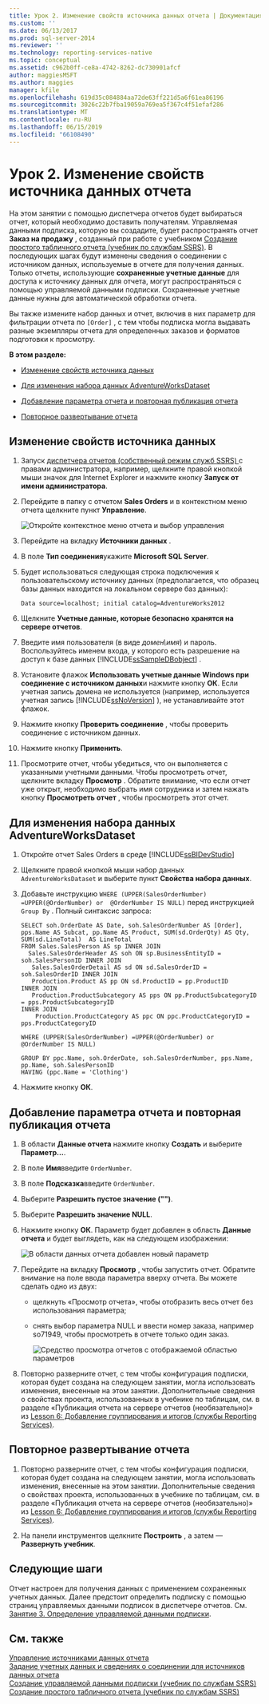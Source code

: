 ```yaml
---
title: Урок 2. Изменение свойств источника данных отчета | Документация Майкрософт
ms.custom: ''
ms.date: 06/13/2017
ms.prod: sql-server-2014
ms.reviewer: ''
ms.technology: reporting-services-native
ms.topic: conceptual
ms.assetid: c962b0ff-ce8a-4742-8262-dc730901afcf
author: maggiesMSFT
ms.author: maggies
manager: kfile
ms.openlocfilehash: 619d35c084884aa72de63ff221d5a6f61ea86196
ms.sourcegitcommit: 3026c22b7fba19059a769ea5f367c4f51efaf286
ms.translationtype: MT
ms.contentlocale: ru-RU
ms.lasthandoff: 06/15/2019
ms.locfileid: "66108490"
---
```

# <a name="lesson-2-modifying-the-report-data-source-properties"></a>Урок 2. Изменение свойств источника данных отчета
  На этом занятии с помощью диспетчера отчетов будет выбираться отчет, который необходимо доставить получателям. Управляемая данными подписка, которую вы создадите, будет распространять отчет **Заказ на продажу** , созданный при работе с учебником [Создание простого табличного отчета (учебник по службам SSRS)](../reporting-services/create-a-basic-table-report-ssrs-tutorial.md). В последующих шагах будут изменены сведения о соединении с источником данных, используемые в отчете для получения данных. Только отчеты, использующие **сохраненные учетные данные** для доступа к источнику данных для отчета, могут распространяться с помощью управляемой данными подписки. Сохраненные учетные данные нужны для автоматической обработки отчета.  
  
 Вы также измените набор данных и отчет, включив в них параметр для фильтрации отчета по `[Order]` , с тем чтобы подписка могла выдавать разные экземпляры отчета для определенных заказов и форматов подготовки к просмотру.  
  
 **В этом разделе:**  
  
-   [Изменение свойств источника данных](#bkmk_modify_datasource)  
  
-   [Для изменения набора данных AdventureWorksDataset](#bkmk_modify_dataset)  
  
-   [Добавление параметра отчета и повторная публикация отчета](#bkmk_add_reportparameter)  
  
-   [Повторное развертывание отчета](#bkmk_redeploy)  
  
##  <a name="bkmk_modify_datasource"></a> Изменение свойств источника данных  
  
1.  Запуск [диспетчера отчетов &#40;собственный режим служб SSRS&#41; ](../../2014/reporting-services/report-manager-ssrs-native-mode.md) с правами администратора, например, щелкните правой кнопкой мыши значок для Internet Explorer и нажмите кнопку **Запуск от имени администратора**.  
  
2.  Перейдите в папку с отчетом **Sales Orders** и в контекстном меню отчета щелкните пункт **Управление**.  
  
     ![Откройте контекстное меню отчета и выбор управления](../../2014/tutorials/media/ssrs-tutorial-datadriven-manage-report.gif "откройте контекстное меню отчета и выбор управления")  
  
3.  Перейдите на вкладку **Источники данных** .  
  
4.  В поле **Тип соединения**укажите **Microsoft SQL Server**.  
  
5.  Будет использоваться следующая строка подключения к пользовательскому источнику данных (предполагается, что образец базы данных находится на локальном сервере баз данных):  
  
    ```  
    Data source=localhost; initial catalog=AdventureWorks2012  
    ```  
  
6.  Щелкните **Учетные данные, которые безопасно хранятся на сервере отчетов**.  
  
7.  Введите имя пользователя (в виде *домен\имя*) и пароль. Воспользуйтесь именем входа, у которого есть разрешение на доступ к базе данных [!INCLUDE[ssSampleDBobject](../includes/sssampledbobject-md.md)] .  
  
8.  Установите флажок **Использовать учетные данные Windows при соединение с источником данных**и нажмите кнопку **ОК**. Если учетная запись домена не используется (например, используется учетная запись [!INCLUDE[ssNoVersion](../includes/ssnoversion-md.md)] ), не устанавливайте этот флажок.  
  
9. Нажмите кнопку **Проверить соединение** , чтобы проверить соединение с источником данных.  
  
10. Нажмите кнопку **Применить**.  
  
11. Просмотрите отчет, чтобы убедиться, что он выполняется с указанными учетными данными. Чтобы просмотреть отчет, щелкните вкладку **Просмотр** . Обратите внимание, что если отчет уже открыт, необходимо выбрать имя сотрудника и затем нажать кнопку **Просмотреть отчет** , чтобы просмотреть этот отчет.  
  
##  <a name="bkmk_modify_dataset"></a> Для изменения набора данных AdventureWorksDataset  
  
1.  Откройте отчет Sales Orders в среде [!INCLUDE[ssBIDevStudio](../includes/ssbidevstudio-md.md)]  
  
2.  Щелкните правой кнопкой мыши набор данных `AdventureWorksDataset` и выберите пункт **Свойства набора данных**.  
  
3.  Добавьте инструкцию `WHERE (UPPER(SalesOrderNumber) =UPPER(@OrderNumber) or  @OrderNumber IS NULL)` перед инструкцией `Group By` . Полный синтаксис запроса:  
  
    ```  
    SELECT soh.OrderDate AS Date, soh.SalesOrderNumber AS [Order], pps.Name AS Subcat, pp.Name AS Product, SUM(sd.OrderQty) AS Qty, SUM(sd.LineTotal)  AS LineTotal  
    FROM Sales.SalesPerson AS sp INNER JOIN  
      Sales.SalesOrderHeader AS soh ON sp.BusinessEntityID = soh.SalesPersonID INNER JOIN  
       Sales.SalesOrderDetail AS sd ON sd.SalesOrderID = soh.SalesOrderID INNER JOIN  
       Production.Product AS pp ON sd.ProductID = pp.ProductID  
    INNER JOIN  
       Production.ProductSubcategory AS pps ON pp.ProductSubcategoryID = pps.ProductSubcategoryID   
    INNER JOIN  
        Production.ProductCategory AS ppc ON ppc.ProductCategoryID = pps.ProductCategoryID  
  
    WHERE (UPPER(SalesOrderNumber) =UPPER(@OrderNumber) or  @OrderNumber IS NULL)  
  
    GROUP BY ppc.Name, soh.OrderDate, soh.SalesOrderNumber, pps.Name, pp.Name, soh.SalesPersonID  
    HAVING (ppc.Name = 'Clothing')  
    ```  
  
4.  Нажмите кнопку **ОК**.  
  
##  <a name="bkmk_add_reportparameter"></a> Добавление параметра отчета и повторная публикация отчета  
  
1.  В области **Данные отчета** нажмите кнопку **Создать** и выберите **Параметр...**.  
  
2.  В поле **Имя**введите `OrderNumber`.  
  
3.  В поле **Подсказка**введите `OrderNumber`.  
  
4.  Выберите **Разрешить пустое значение ("")**.  
  
5.  Выберите **Разрешить значение NULL**.  
  
6.  Нажмите кнопку **ОК**. Параметр будет добавлен в область **Данные отчета** и будет выглядеть, как на следующем изображении:  
  
     ![В области данных отчета добавлен новый параметр](../../2014/tutorials/media/ssrs-tutorial-datadriven-parameter.gif "новый параметр добавлен в область данных отчета")  
  
7.  Перейдите на вкладку **Просмотр** , чтобы запустить отчет. Обратите внимание на поле ввода параметра вверху отчета. Вы можете сделать одно из двух:  
  
    -   щелкнуть «Просмотр отчета», чтобы отобразить весь отчет без использования параметра;  
  
    -   снять выбор параметра NULL и ввести номер заказа, например so71949, чтобы просмотреть в отчете только один заказ.  
  
         ![Средство просмотра отчетов с отображаемой областью параметров](../../2014/tutorials/media/ssrs-tutorial-datadriven-reportviewer-parameter.gif "средство просмотра отчетов с отображаемой областью параметров")  
  
8.  Повторно разверните отчет, с тем чтобы конфигурация подписки, которая будет создана на следующем занятии, могла использовать изменения, внесенные на этом занятии. Дополнительные сведения о свойствах проекта, использованных в учебнике по таблицам, см. в разделе «Публикация отчета на сервере отчетов (необязательно)» из [Lesson 6: Добавление группирования и итогов (службы Reporting Services)](../reporting-services/lesson-6-adding-grouping-and-totals-reporting-services.md).  
  
##  <a name="bkmk_redeploy"></a> Повторное развертывание отчета  
  
1.  Повторно разверните отчет, с тем чтобы конфигурация подписки, которая будет создана на следующем занятии, могла использовать изменения, внесенные на этом занятии. Дополнительные сведения о свойствах проекта, использованных в учебнике по таблицам, см. в разделе «Публикация отчета на сервере отчетов (необязательно)» из [Lesson 6: Добавление группирования и итогов (службы Reporting Services)](../reporting-services/lesson-6-adding-grouping-and-totals-reporting-services.md).  
  
2.  На панели инструментов щелкните **Построить** , а затем ― **Развернуть учебник**.  
  
## <a name="next-steps"></a>Следующие шаги  
 Отчет настроен для получения данных с применением сохраненных учетных данных. Далее предстоит определить подписку с помощью страниц управляемых данными подписок в диспетчере отчетов. См. [Занятие 3. Определение управляемой данными подписки](../reporting-services/lesson-3-defining-a-data-driven-subscription.md).  
  
## <a name="see-also"></a>См. также  
 [Управление источниками данных отчета](report-data/manage-report-data-sources.md)   
 [Задание учетных данных и сведениях о соединении для источников данных отчета](report-data/specify-credential-and-connection-information-for-report-data-sources.md)   
 [Создание управляемой данными подписки (учебник по службам SSRS)](../reporting-services/create-a-data-driven-subscription-ssrs-tutorial.md)   
 [Создание простого табличного отчета (учебник по службам SSRS)](../reporting-services/create-a-basic-table-report-ssrs-tutorial.md)  
  
  
